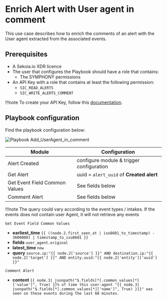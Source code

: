 # Enrich Alert with User agent in comment

This use case describes how to enrich the comments of an alert with the User agent extracted from the associated events.

## Prerequisites

- A Sekoia.io XDR licence
- The user that configures the Playbook should have a role that contains:
	* The SYMPHONY permissions
- An API Key with a role that contains at least the following permission:
	* `SIC_READ_ALERTS`
	* `SIC_WRITE_ALERTS_COMMENT`

!!!note
    To create your API Key, follow this [documentation](/getting_started/manage_api_keys/#create-an-api-key).

## Playbook configuration

Find the playbook configuration below: 

![Playbook Add_UserAgent_in_comment](/assets/playbooks/library/UseCases/Add_UserAgent_in_comment.png)

| Module | Configuration |
| --- | --- |
| Alert Created | configure module & trigger configuration |
| Get Alert | uuid = `alert_uuid` of **Created alert** |
| Get Event Field Common Values | See fields below |
| Comment Alert | See fields below |


!!!note
    The query could vary according to the event types / intakes. 
    If the events does not contain user Agent, it will not retrieve any events

`Get Event Field Common Values`
  - **earliest_time**   `{{ ((node.2.first_seen_at | iso8601_to_timestamp) - 3600000) | timestamp_to_iso8601 }}`
  - **fields**  `user_agent.original`
  - **latest_time**    `now`    
  - **query**   `source.ip:"{{ node.2['source'] }}" AND destination.ip:"{{ node.2['target'] }}" AND entity.uuid:"{{ node.2['entity']['uuid'] }}"`
    
`Comment Alert`
  - **content**  `{{ node.3| jsonpath("$.fields[*].common_values[*]['value']", True) }}% of time this user-agent "{{ node.3| jsonpath("$.fields[*].common_values[*]['name']", True) }}}" was seen on these events during the last 60 minutes.`
